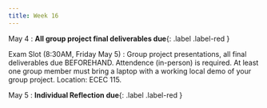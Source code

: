 ```yaml
---
title: Week 16
---
```


May 4
 : **All group project final deliverables due**{: .label .label-red } 

Exam Slot (8:30AM, Friday May 5)
 : Group project presentations, all final deliverables due BEFOREHAND. Attendence (in-person) is required. At least one group member must bring a laptop with a working local demo of your group project. Location: ECEC 115.

May 5
 : **Individual Reflection due**{: .label .label-red } 
